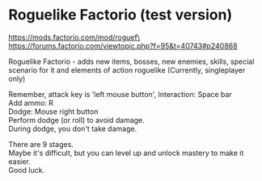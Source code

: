 # Roguelike Factorio (test version)

https://mods.factorio.com/mod/roguef\
https://forums.factorio.com/viewtopic.php?f=95&t=40743#p240868

Roguelike Factorio - adds new items, bosses, new enemies, skills, special scenario for it and elements of action roguelike (Currently, singleplayer only)

Remember, attack key is 'left mouse button',
Interaction: Space bar\
Add ammo: R\
Dodge: Mouse right button\
Perform dodge (or roll) to avoid damage.\
During dodge, you don't take damage.

There are 9 stages.\
Maybe it's difficult, but you can level up and unlock mastery to make it easier.\
Good luck.

